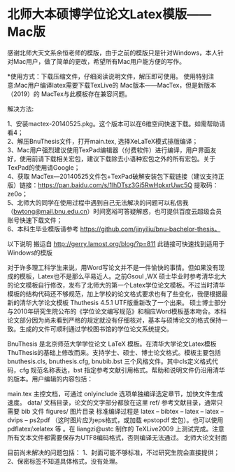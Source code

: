 # 北师大本硕博学位论文Latex模版——Mac版
感谢北师大天文系余恒老师的模版，由于之前的模版只是针对Windows，本人针对Mac用户，做了简单的更改，希望所有Mac用户能方便的写作。

*使用方式：下载压缩文件，仔细阅读说明文件，解压即可使用。
使用特别注意:Mac用户编译latex需要下载TexLive的 Mac版本——MacTex，但是新版本（2019）的 MacTex与此模板存在兼容问题。

解决方法:  

1、安装mactex-20140525.pkg。这个版本可以在6维空间快速下载。如需帮助请看4；  
2、解压BnuThesis文件，打开main.tex, 选择XeLaTeX模式排版编译；  
3、Mac用户强烈建议使用TexPad编辑器（付费软件）进行编译，用户界面友好，使用前请下载相关宏包，建议下载除去小语种宏包之外的所有宏包。关于TexPad的使用请Google；   
4、获取 MacTex—20140525文件包+TexPad破解安装包下载链接（建议支持正版）链接：https://pan.baidu.com/s/1lhDTsz3Gi5RwHpkxrUwc5Q 
提取码：ze0o；  
5、北师大的同学在使用过程中遇到自己无法解决的问题可以私信我（bwtong@mail.bnu.edu.cn）时间宽裕可答疑解惑，也可提供百度云超级会员账号快速下载文件；  
6、本科生毕业模版请参考 https://github.com/jinyiliu/bnu-bachelor-thesis。
 
以下说明 搬运自 http://gerry.lamost.org/blog/?p=811 此链接可快速找到适用于Windows的模版

对于许多理工科学生来说，用Word写论文并不是一件愉快的事情。但如果没有现成的模板，Latex也不是那么平易近人。之前Gsoul ,WX 硕士毕业时参考清华北大的论文模板自行修改，发布了北师大的第一个Latex学位论文模板。不过当时清华模板的结构代码还不够规范，加上学校的论文格式要求也有了些变化，我便根据最新的清华大学论文模板 Thuthesis 4.5.1 UTF版重新改了一个出来。 硕士博士部分与2010年研究生院公布的《学位论文编写规范》和相应Word模板基本吻合。本科论文部分因为尚未看到严格的规定就没有仔细核对，基本与硕博论文的格式保持一致。生成的文件可顺利通过学校图书馆的学位论文系统提交。

BnuThesis 是北京师范大学学位论文 LaTeX 模板。在清华大学论文Latex模板ThuThesis的基础上修改而来。支持学士、硕士、博士论文格式。模板主要包括 bnuthesis.cls, bnuthesis.cfg, bnubib.bst 三个风格文件。其中cls定义格式代码，cfg 规范名称表达，bst 指定参考文献引用格式。帮助和说明文件仍沿用清华的版本。用户编辑的内容包括：

main.tex 主控文档，可通过 onlyinclude 选项单独编译选定章节，加快文件生成速度。
data/ 文档目录，论文的文字部分都放在这里
ref/ 参考文献目录，通常只需要 bib 文件
figures/ 图片目录
标准编译过程是 latex – bibtex – latex – latex – dvips – ps2pdf （这时图片应为eps格式，或加载 epstopdf 宏包）。也可以使用 pdflatex/xelatex 等 。在 liangzi@ustc 制作的 TeXLive2009 上测试完成。注意所有文本文件都需要保存为UTF8编码格式，否则编译无法通过。
北师大论文封面

目前尚未解决的问题包括：
1、封面可能不够标准，不过研究生院会直接提供；
2、保密标签不知道具体格式，没有处理。
